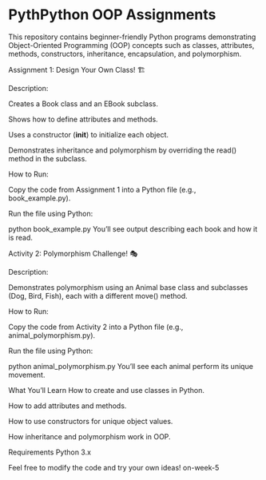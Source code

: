 # PythPython OOP Assignments


This repository contains beginner-friendly Python programs demonstrating Object-Oriented Programming (OOP) concepts such as classes, attributes, methods, constructors, inheritance, encapsulation, and polymorphism.



Assignment 1: Design Your Own Class! 🏗️


Description:

Creates a Book class and an EBook subclass.

Shows how to define attributes and methods.

Uses a constructor (__init__) to initialize each object.

Demonstrates inheritance and polymorphism by overriding the read() method in the subclass.



How to Run:

Copy the code from Assignment 1 into a Python file (e.g., book_example.py).

Run the file using Python:

python book_example.py
You’ll see output describing each book and how it is read.



Activity 2: Polymorphism Challenge! 🎭


Description:

Demonstrates polymorphism using an Animal base class and subclasses (Dog, Bird, Fish), each with a different move() method.



How to Run:

Copy the code from Activity 2 into a Python file (e.g., animal_polymorphism.py).

Run the file using Python:

python animal_polymorphism.py
You’ll see each animal perform its unique movement.



What You’ll Learn
How to create and use classes in Python.

How to add attributes and methods.

How to use constructors for unique object values.

How inheritance and polymorphism work in OOP.



Requirements
Python 3.x



Feel free to modify the code and try your own ideas!
on-week-5
